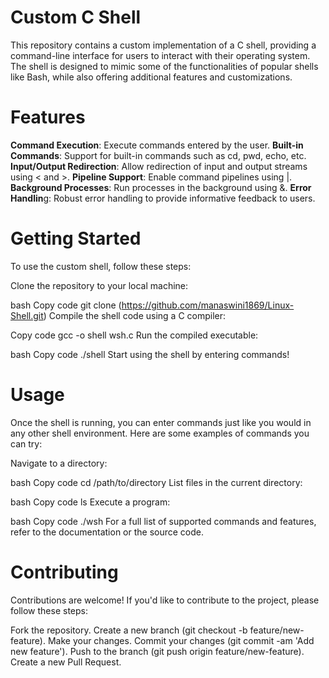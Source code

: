 # Custom C Shell
This repository contains a custom implementation of a C shell, providing a command-line interface for users to interact with their operating system. The shell is designed to mimic some of the functionalities of popular shells like Bash, while also offering additional features and customizations.

# Features
**Command Execution**: Execute commands entered by the user.
**Built-in Commands**: Support for built-in commands such as cd, pwd, echo, etc.
**Input/Output Redirection**: Allow redirection of input and output streams using < and >.
**Pipeline Support**: Enable command pipelines using |.
**Background Processes**: Run processes in the background using &.
**Error Handlin**g: Robust error handling to provide informative feedback to users.

# Getting Started
To use the custom shell, follow these steps:

Clone the repository to your local machine:

bash
Copy code
git clone (https://github.com/manaswini1869/Linux-Shell.git)
Compile the shell code using a C compiler:

Copy code
gcc -o shell wsh.c
Run the compiled executable:

bash
Copy code
./shell
Start using the shell by entering commands!

# Usage
Once the shell is running, you can enter commands just like you would in any other shell environment. Here are some examples of commands you can try:

Navigate to a directory:

bash
Copy code
cd /path/to/directory
List files in the current directory:

bash
Copy code
ls
Execute a program:

bash
Copy code
./wsh
For a full list of supported commands and features, refer to the documentation or the source code.

# Contributing
Contributions are welcome! If you'd like to contribute to the project, please follow these steps:

Fork the repository.
Create a new branch (git checkout -b feature/new-feature).
Make your changes.
Commit your changes (git commit -am 'Add new feature').
Push to the branch (git push origin feature/new-feature).
Create a new Pull Request.

